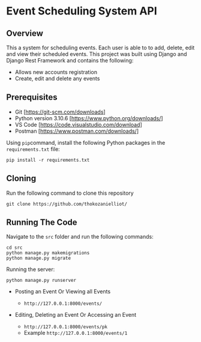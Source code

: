 # Event Scheduling System API

## Overview

This a system for scheduling events. Each user is able to to add, delete, edit and view their scheduled events.
This project was built using Django and Django Rest Framework and contains the following:
- Allows new accounts registration
- Create, edit and delete any events

## Prerequisites

- Git [https://git-scm.com/downloads]
- Python version 3.10.6 [https://www.python.org/downloads/]
- VS Code [https://code.visualstudio.com/download]
- Postman [https://www.postman.com/downloads/]

Using `pip`command, install the following Python packages in the `requirements.txt` file:
```
pip install -r requirements.txt
```

## Cloning

Run the following command to clone this repository
```
git clone https://github.com/thokozanielliot/
```

## Running The Code

Navigate to the `src` folder and run the following commands:
```
cd src
python manage.py makemigrations
python manage.py migrate
```
Running the server:
```
python manage.py runserver
```

- Posting an Event Or Viewing all Events
    - `http://127.0.0.1:8000/events/`

- Editing, Deleting an Event Or Accessing an Event
    - `http://127.0.0.1:8000/events/pk`
    - Example `http://127.0.0.1:8000/events/1`
    
